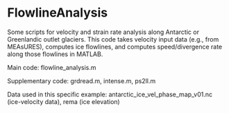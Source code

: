 # FlowlineAnalysis
Some scripts for velocity and strain rate analysis along Antarctic or Greenlandic outlet glaciers.
This code takes velocity input data (e.g., from MEAsURES), computes ice flowlines, and computes speed/divergence rate along those flowlines in MATLAB.

Main code: flowline_analysis.m

Supplementary code: grdread.m, intense.m, ps2ll.m

Data used in this specific example: antarctic_ice_vel_phase_map_v01.nc (ice-velocity data), rema (ice elevation)
